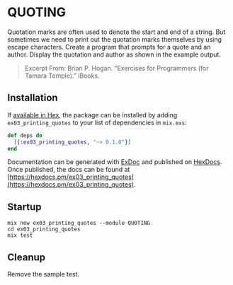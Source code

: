 # QUOTING

Quotation marks are often used to denote the start and end of a
string. But sometimes we need to print out the quotation marks
themselves by using escape characters. Create a program that prompts
for a quote and an author. Display the quotation and author as shown
in the example output.

> Excerpt From: Brian P. Hogan. “Exercises for Programmers (for Tamara Temple).” iBooks.

## Installation

If [available in Hex](https://hex.pm/docs/publish), the package can be installed
by adding `ex03_printing_quotes` to your list of dependencies in `mix.exs`:

```elixir
def deps do
  [{:ex03_printing_quotes, "~> 0.1.0"}]
end
```

Documentation can be generated with [ExDoc](https://github.com/elixir-lang/ex_doc)
and published on [HexDocs](https://hexdocs.pm). Once published, the docs can
be found at [https://hexdocs.pm/ex03_printing_quotes](https://hexdocs.pm/ex03_printing_quotes).

## Startup

    mix new ex03_printing_quotes --module QUOTING
    cd ex03_printing_quotes
    mix test

## Cleanup

Remove the sample test.
